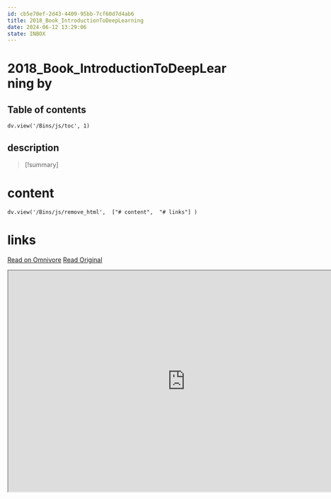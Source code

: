 ```yaml
---
id: cb5e70ef-2d43-4409-95bb-7cf60d7d4ab6
title: 2018_Book_IntroductionToDeepLearning
date: 2024-06-12 13:29:06
state: INBOX
---
```


# 2018_Book_IntroductionToDeepLearning by 
## Table of contents
```dataviewjs 
dv.view('/Bins/js/toc', 1) 
```


## description
>[!summary] 
> 


# content
```dataviewjs 
dv.view('/Bins/js/remove_html',  ["# content",  "# links"] ) 
```




# links
[Read on Omnivore](https://omnivore.app/me/u-62891509-12-e-7-4-ee-5-9-a-44-991-bf-8-c-2-c-2-a-4-2018-book-i-1900bfe7e7b)
[Read Original](https://omnivore.app/attachments/u/62891509-12e7-4ee5-9a44-991bf8c2c2a4/2018_Book_IntroductionToDeepLearning.pdf)

<iframe src="https://omnivore.app/attachments/u/62891509-12e7-4ee5-9a44-991bf8c2c2a4/2018_Book_IntroductionToDeepLearning.pdf"  width="800" height="500"></iframe>
